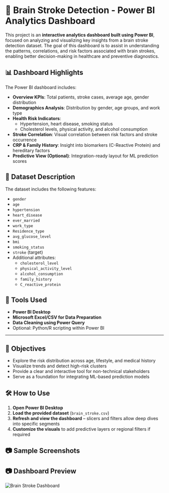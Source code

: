 # 🧠 Brain Stroke Detection - Power BI Analytics Dashboard

This project is an **interactive analytics dashboard built using Power BI**, focused on analyzing and visualizing key insights from a brain stroke detection dataset. The goal of this dashboard is to assist in understanding the patterns, correlations, and risk factors associated with brain strokes, enabling better decision-making in healthcare and preventive diagnostics.



## 📊 Dashboard Highlights

The Power BI dashboard includes:

- **Overview KPIs**: Total patients, stroke cases, average age, gender distribution
- **Demographics Analysis**: Distribution by gender, age groups, and work type
- **Health Risk Indicators**:
  - Hypertension, heart disease, smoking status
  - Cholesterol levels, physical activity, and alcohol consumption
- **Stroke Correlation**: Visual correlation between risk factors and stroke occurrence
- **CRP & Family History**: Insight into biomarkers (C-Reactive Protein) and hereditary factors
- **Predictive View (Optional)**: Integration-ready layout for ML prediction scores



## 📁 Dataset Description

The dataset includes the following features:

- `gender`
- `age`
- `hypertension`
- `heart_disease`
- `ever_married`
- `work_type`
- `Residence_type`
- `avg_glucose_level`
- `bmi`
- `smoking_status`
- `stroke` (target)
- Additional attributes:
  - `cholesterol_level`
  - `physical_activity_level`
  - `alcohol_consumption`
  - `family_history`
  - `C_reactive_protein`



## 🔧 Tools Used

- **Power BI Desktop**
- **Microsoft Excel/CSV for Data Preparation**
- **Data Cleaning using Power Query**
- Optional: Python/R scripting within Power BI

---

## 🎯 Objectives

- Explore the risk distribution across age, lifestyle, and medical history
- Visualize trends and detect high-risk clusters
- Provide a clear and interactive tool for non-technical stakeholders
- Serve as a foundation for integrating ML-based prediction models



## 🛠️ How to Use

1. **Open Power BI Desktop**
2. **Load the provided dataset** (`brain_stroke.csv`)
3. **Refresh and view the dashboard** – slicers and filters allow deep dives into specific segments
4. **Customize the visuals** to add predictive layers or regional filters if required



## 📷 Sample Screenshots
## 📷 Dashboard Preview

![Brain Stroke Dashboard](https://github.com/yourusername/your-repo-name/blob/main/dashboard-overview.png?raw=true)
